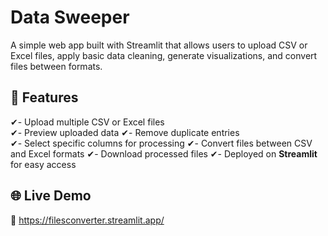 # Data Sweeper
A simple web app built with Streamlit that allows users to upload CSV or Excel files, apply basic data cleaning, generate visualizations, and convert files between formats.

## 🚀 Features
✔- Upload multiple CSV or Excel files  
✔- Preview uploaded data 
✔- Remove duplicate entries  
✔- Select specific columns for processing
✔- Convert files between CSV and Excel formats
✔- Download processed files
✔- Deployed on **Streamlit** for easy access  


## 🌐 Live Demo  
🔗 https://filesconverter.streamlit.app/
